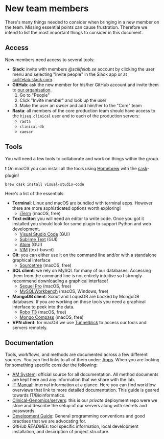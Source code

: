 # New team members

There's many things needed to consider when bringing in a new member on the team. Missing essential points can cause frustration. Therefore we intend to list the most important things to consider in this document.

## Access

New members need access to several tools:

- **Slack**: invite with members _@scilifelab.se_ account by clicking the user menu and selecting "Invite people" in the Slack app or at [scilifelab.slack.com][slack].
- **GitHub**: ask the new member for his/her GitHub account and invite them to [our organisation][github].
  1. Go to "People"
  1. Click "Invite member" and look up the user
  1. Make the user an _owner_ and add him/her to the "Core" team
- **Rasta**: all members of the core production team should have access to the `hiseq.clinical` user and to each of the production servers:
  - `rasta`
  - `clinical-db`
  - `caesar`

## Tools

You will need a few tools to collaborate and work on things within the group.

:exclamation: On macOS you can install all the tools using [Homebrew][brew] with the [cask][cask]-plugin!

    brew cask install visual-studio-code

Here's a list of the essentials:

- **Terminal**: Linux and macOS are bundled with terminal apps. However there are more sophisticated options worth exploring!
  - [iTerm][iterm] (macOS, free)
- **Text editor**: you will need an editor to write code. Once you got it installed you should look for some plugin to support Python and web development.
  - [Visual Studio Code][vscode] (GUI)
  - [Sublime Text][sublime] (GUI)
  - [Atom][atom] (GUI)
  - [VIM][vim] (text-based)
- **Git**: you can either use it on the command line and/or with a standalone graphical interface
  - [Sourcetree][sourcetree] (macOS, free)
- **SQL client**: we rely on MySQL for many of our databases. Accessing them from the command line is not entirely intuitive so I strongly recommend downloading a graphical interface!
  - [Sequel Pro][sequel] (macOS, free)
  - [MySQLWorkbench][mysql] (macOS, Windows, free)
- **MongoDB client**: Scout and LoqusDB are backed by MongoDB databases. If you are working on those tools you need a graphical interface to peek into the data.
  - [Robo T3][robo3t] (macOS, free)
  - [Mongo Compass][compass] (macOS, free)
- **VPN client**: for macOS we use [Tunnelblick][tunnelblick] to access our tools and servers remotely.

## Documentation

Tools, workflows, and methods are documented across a few different sources. You can find links to all of them under: [Apps][apps]. When you are looking for something specific consider the following:

- [AM System][amsystem]: official source for all documentation. _All_ method documents are kept here and any information that we share with the lab.
- [IT Manual][manual]: internal information at a glance. Here you can find workflow overviews that link to more detailed documentation. This guide is geared towards IT/Bioinformatics.
- [Clinical-Genomics/servers][servers]: this is our _private_ deployment repo were we store and describe the setup of our servers along with secrets and passwords.
- [Development Guide][development]: General programming conventions and good practises that we are advocating for.
- _GitHub READMEs_: tool specific information, local development installation, and description of project structure.

[github]: https://github.com/Clinical-Genomics
[slack]: https://scilifelab.slack.com/
[sequel]: https://www.sequelpro.com/
[mysql]: https://www.mysql.com/products/workbench/
[sourcetree]: https://www.sourcetreeapp.com/
[iterm]: https://www.iterm2.com/
[vscode]: https://code.visualstudio.com/
[atom]: https://atom.io/
[vim]: http://www.vim.org/
[sublime]: https://www.sublimetext.com/
[robo3t]: https://robomongo.org/
[compass]: https://www.mongodb.com/products/compass
[tunnelblick]: https://tunnelblick.net/
[brew]: https://brew.sh/
[cask]: https://caskroom.github.io/
[amsystem]: https://jo812.amsystem.com/index.php
[apps]: https://clinical.scilifelab.se/apps
[manual]: http://clinical-manual.surge.sh/
[servers]: https://github.com/Clinical-Genomics/servers
[development]: http://www.clinicalgenomics.se/development/
